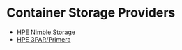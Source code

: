 # Container Storage Providers

* [HPE Nimble Storage](hpe_nimble_storage/index.md)
* [HPE 3PAR/Primera](hpe_3par_primera/index.md)
